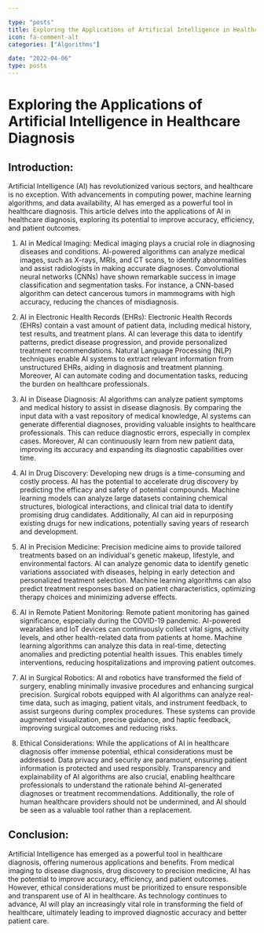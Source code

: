```yaml
---

type: "posts"
title: Exploring the Applications of Artificial Intelligence in Healthcare Diagnosis
icon: fa-comment-alt
categories: ["Algorithms"]

date: "2022-04-06"
type: posts
---
```





# Exploring the Applications of Artificial Intelligence in Healthcare Diagnosis

## Introduction:
Artificial Intelligence (AI) has revolutionized various sectors, and healthcare is no exception. With advancements in computing power, machine learning algorithms, and data availability, AI has emerged as a powerful tool in healthcare diagnosis. This article delves into the applications of AI in healthcare diagnosis, exploring its potential to improve accuracy, efficiency, and patient outcomes.

1. AI in Medical Imaging:
Medical imaging plays a crucial role in diagnosing diseases and conditions. AI-powered algorithms can analyze medical images, such as X-rays, MRIs, and CT scans, to identify abnormalities and assist radiologists in making accurate diagnoses. Convolutional neural networks (CNNs) have shown remarkable success in image classification and segmentation tasks. For instance, a CNN-based algorithm can detect cancerous tumors in mammograms with high accuracy, reducing the chances of misdiagnosis.

2. AI in Electronic Health Records (EHRs):
Electronic Health Records (EHRs) contain a vast amount of patient data, including medical history, test results, and treatment plans. AI can leverage this data to identify patterns, predict disease progression, and provide personalized treatment recommendations. Natural Language Processing (NLP) techniques enable AI systems to extract relevant information from unstructured EHRs, aiding in diagnosis and treatment planning. Moreover, AI can automate coding and documentation tasks, reducing the burden on healthcare professionals.

3. AI in Disease Diagnosis:
AI algorithms can analyze patient symptoms and medical history to assist in disease diagnosis. By comparing the input data with a vast repository of medical knowledge, AI systems can generate differential diagnoses, providing valuable insights to healthcare professionals. This can reduce diagnostic errors, especially in complex cases. Moreover, AI can continuously learn from new patient data, improving its accuracy and expanding its diagnostic capabilities over time.

4. AI in Drug Discovery:
Developing new drugs is a time-consuming and costly process. AI has the potential to accelerate drug discovery by predicting the efficacy and safety of potential compounds. Machine learning models can analyze large datasets containing chemical structures, biological interactions, and clinical trial data to identify promising drug candidates. Additionally, AI can aid in repurposing existing drugs for new indications, potentially saving years of research and development.

5. AI in Precision Medicine:
Precision medicine aims to provide tailored treatments based on an individual's genetic makeup, lifestyle, and environmental factors. AI can analyze genomic data to identify genetic variations associated with diseases, helping in early detection and personalized treatment selection. Machine learning algorithms can also predict treatment responses based on patient characteristics, optimizing therapy choices and minimizing adverse effects.

6. AI in Remote Patient Monitoring:
Remote patient monitoring has gained significance, especially during the COVID-19 pandemic. AI-powered wearables and IoT devices can continuously collect vital signs, activity levels, and other health-related data from patients at home. Machine learning algorithms can analyze this data in real-time, detecting anomalies and predicting potential health issues. This enables timely interventions, reducing hospitalizations and improving patient outcomes.

7. AI in Surgical Robotics:
AI and robotics have transformed the field of surgery, enabling minimally invasive procedures and enhancing surgical precision. Surgical robots equipped with AI algorithms can analyze real-time data, such as imaging, patient vitals, and instrument feedback, to assist surgeons during complex procedures. These systems can provide augmented visualization, precise guidance, and haptic feedback, improving surgical outcomes and reducing risks.

8. Ethical Considerations:
While the applications of AI in healthcare diagnosis offer immense potential, ethical considerations must be addressed. Data privacy and security are paramount, ensuring patient information is protected and used responsibly. Transparency and explainability of AI algorithms are also crucial, enabling healthcare professionals to understand the rationale behind AI-generated diagnoses or treatment recommendations. Additionally, the role of human healthcare providers should not be undermined, and AI should be seen as a valuable tool rather than a replacement.

## Conclusion:
Artificial Intelligence has emerged as a powerful tool in healthcare diagnosis, offering numerous applications and benefits. From medical imaging to disease diagnosis, drug discovery to precision medicine, AI has the potential to improve accuracy, efficiency, and patient outcomes. However, ethical considerations must be prioritized to ensure responsible and transparent use of AI in healthcare. As technology continues to advance, AI will play an increasingly vital role in transforming the field of healthcare, ultimately leading to improved diagnostic accuracy and better patient care.